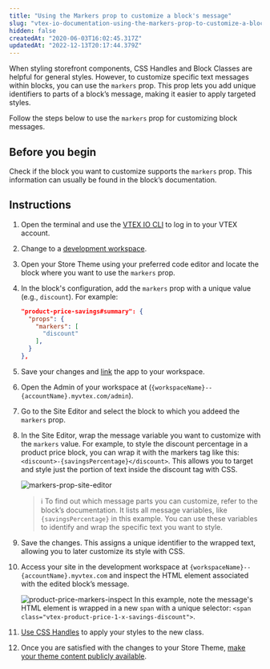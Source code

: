 ```yaml
---
title: "Using the Markers prop to customize a block's message"
slug: "vtex-io-documentation-using-the-markers-prop-to-customize-a-blocks-message"
hidden: false
createdAt: "2020-06-03T16:02:45.317Z"
updatedAt: "2022-12-13T20:17:44.379Z"
---
```


When styling storefront components, CSS Handles and Block Classes are helpful for general styles. However, to customize specific text messages within blocks, you can use the `markers` prop. This prop lets you add unique identifiers to parts of a block’s message, making it easier to apply targeted styles.

Follow the steps below to use the `markers` prop for customizing block messages.

## Before you begin

Check if the block you want to customize supports the `markers` prop. This information can usually be found in the block’s documentation.

## Instructions

1. Open the terminal and use the [VTEX IO CLI](https://developers.vtex.com/docs/guides/vtex-io-documentation-vtex-io-cli-installation-and-command-reference/) to log in to your VTEX account.
2. Change to a [development workspace](https://developers.vtex.com/docs/guides/vtex-io-documentation-creating-a-development-workspace/).
3. Open your Store Theme using your preferred code editor and locate the block where you want to use the `markers` prop.
4. In the block's configuration, add the `markers` prop with a unique value (e.g., `discount`). For example:
    
    ```json
    "product-price-savings#summary": {
      "props": {
        "markers": [
          "discount"
        ],
      }
    },
    ```

5. Save your changes and [link](https://developers.vtex.com/docs/guides/vtex-io-documentation-linking-an-app/) the app to your workspace.
6. Open the Admin of your workspace at (`{workspaceName}--{accountName}.myvtex.com/admin`).
7. Go to the Site Editor and select the block to which you addeed the `markers` prop.
9. In the Site Editor, wrap the message variable you want to customize with the `markers` value. For example, to style the discount percentage in a product price block, you can wrap it with the markers tag like this: `<discount>-{savingsPercentage}</discount>`. This allows you to target and style just the portion of text inside the discount tag with CSS.

    ![markers-prop-site-editor](https://cdn.jsdelivr.net/gh/vtexdocs/dev-portal-content@main/images/vtex-io-documentation-using-the-markers-prop-to-customize-a-blocks-message-0.gif)
    
    > ℹ️ To find out which message parts you can customize, refer to the block’s documentation. It lists all message variables, like `{savingsPercentage}` in this example. You can use these variables to identify and wrap the specific text you want to style.

10. Save the changes. This assigns a unique identifier to the wrapped text, allowing you to later customize its style with CSS.
11. Access your site in the development workspace at `{workspaceName}--{accountName}.myvtex.com` and inspect the HTML element associated with the edited block’s message.
    
    ![product-price-markers-inspect](https://cdn.jsdelivr.net/gh/vtexdocs/dev-portal-content@main/images/vtex-io-documentation-using-the-markers-prop-to-customize-a-blocks-message-1.png)
    In this example, note the message's HTML element is wrapped in a new `span` with a unique selector: `<span class="vtex-product-price-1-x-savings-discount">`.
    
13. [Use CSS Handles](https://developers.vtex.com/docs/guides/vtex-io-documentation-using-css-handles-for-store-customization) to apply your styles to the new class.
14. Once you are satisfied with the changes to your Store Theme, [make your theme content publicly available](https://developers.vtex.com/docs/guides/vtex-io-documentation-making-your-theme-content-public/).
